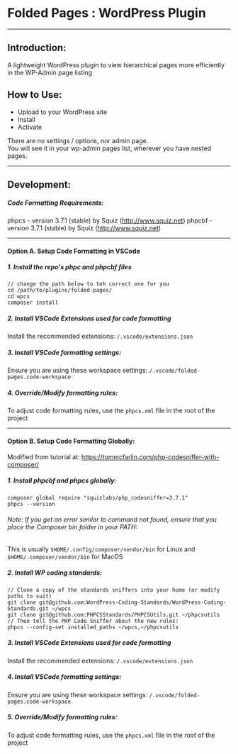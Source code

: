 # Folded Pages : WordPress Plugin
---
## Introduction:
A lightweight WordPress plugin to view hierarchical pages more efficiently in the WP-Admin page listing

## How to Use:

- Upload to your WordPress site
- Install
- Activate

There are no settings / options, nor admin page.  
You will see it in your wp-admin pages list, wherever you have nested pages.

---
## Development:

##### Code Formatting Requirements:
phpcs - version 3.7.1 (stable) by Squiz (http://www.squiz.net)
phpcbf - version 3.7.1 (stable) by Squiz (http://www.squiz.net)

---
#### Option A. Setup Code Formatting in VSCode

##### 1. Install the repo's phpc and phpcbf files
```
// change the path below to teh correct one for you
cd /path/to/plugins/folded-pages/
cd wpcs
composer install
```

##### 2. Install VSCode Extensions used for code formatting
Install the recommended extensions: 
`/.vscode/extensions.json`

##### 3. Install VSCode formatting settings:
Ensure you are using these workspace settings: 
`/.vscode/folded-pages.code-workspace`

##### 4. Override/Modify formatting rules:
To adjust code formatting rules, use the `phpcs.xml` file in the root of the project

---
#### Option B. Setup Code Formatting Globally:
Modified from tutorial at: 
https://tommcfarlin.com/php-codesniffer-with-composer/

##### 1. Install phpcbf and phpcs globally:
```
composer global require "squizlabs/php_codesniffer=3.7.1"
phpcs --version
```
###### _Note: If you get an error similar to command not found, ensure that you place the Composer bin folder in your PATH:_

This is usually `$HOME/.config/composer/vendor/bin` for Linux and `$HOME/.composer/vendor/bin` for MacOS

##### 2. Install WP coding standards:
```
// Clone a copy of the standards sniffers into your home (or modify paths to suit)
git clone git@github.com:WordPress-Coding-Standards/WordPress-Coding-Standards.git ~/wpcs
git clone git@github.com:PHPCSStandards/PHPCSUtils.git ~/phpcsutils
// Then tell the PHP Code Sniffer about the new rules:
phpcs --config-set installed_paths ~/wpcs,~/phpcsutils

```

##### 3. Install VSCode Extensions used for code formatting
Install the recommended extensions: 
`/.vscode/extensions.json`

##### 4. Install VSCode formatting settings:
Ensure you are using these workspace settings: 
`/.vscode/folded-pages.code-workspace`

##### 5. Override/Modify formatting rules:
To adjust code formatting rules, use the `phpcs.xml` file in the root of the project